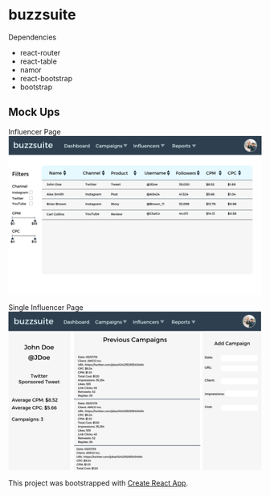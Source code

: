 # buzzsuite

Dependencies

- react-router
- react-table
- namor
- react-bootstrap
- bootstrap

## Mock Ups

Influencer Page
![Influencer Page](./client/public/images/buzzsuite-influencers-layout.png)

Single Influencer Page
![Single Influencer Page](./client/public/images/buzzsuite-influencer-single-layout.png)

This project was bootstrapped with [Create React App](https://github.com/facebook/create-react-app).
